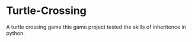 # Turtle-Crossing
A turtle crossing game this game project tested the skills of inheritence in python.
